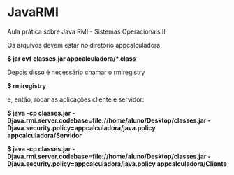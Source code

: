 # JavaRMI
Aula prática sobre Java RMI - Sistemas Operacionais II

Os arquivos devem estar no diretório appcalculadora.

<b>$ jar cvf classes.jar appcalculadora/*.class</b>

Depois disso é necessário chamar o rmiregistry

<b>$ rmiregistry</b>

e, então, rodar as aplicações cliente e servidor:

<b>$ java -cp classes.jar -Djava.rmi.server.codebase=file://home/aluno/Desktop/classes.jar -Djava.security.policy=appcalculadora/java.policy appcalculadora/Servidor</b>

<b>$ java -cp classes.jar -Djava.rmi.server.codebase=file://home/aluno/Desktop/classes.jar -Djava.security.policy=appcalculadora/java.policy appcalculadora/Cliente</b>
